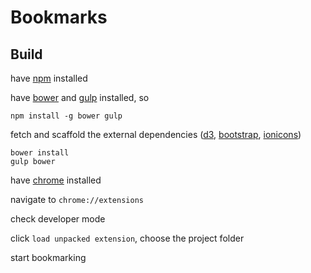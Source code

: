# Bookmarks

## Build

have [npm][1] installed

have [bower][a] and [gulp][b] installed, so

```
npm install -g bower gulp
```

fetch and scaffold the external dependencies ([d3][2], [bootstrap][3], [ionicons][4])

```
bower install
gulp bower
```

have [chrome][5] installed

navigate to `chrome://extensions`

check developer mode

click `load unpacked extension`, choose the project folder

start bookmarking

[1]: https://www.npmjs.com/
[2]: https://d3js.org/
[3]: http://getbootstrap.com/
[4]: http://ionicons.com/
[5]: https://www.google.com/chrome/browser/desktop/index.html
[a]: https://bower.io/
[b]: http://gulpjs.com/